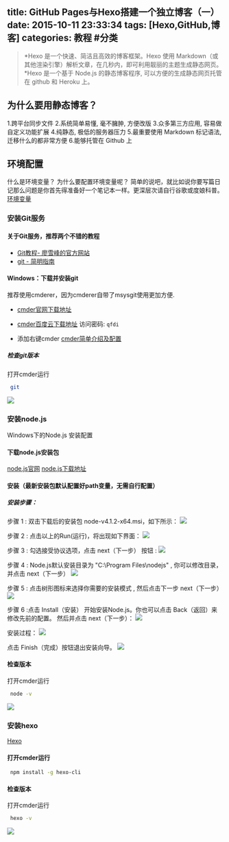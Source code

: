 title: GitHub Pages与Hexo搭建一个独立博客（一）
date: 2015-10-11 23:33:34
tags: [Hexo,GitHub,博客]
categories: 教程 #分类
---
>*Hexo 是一个快速、简洁且高效的博客框架。Hexo 使用 Markdown（或其他渲染引擎）解析文章，在几秒内，即可利用靓丽的主题生成静态网页。
>*Hexo 是一个基于 Node.js 的静态博客程序, 可以方便的生成静态网页托管在 github 和 Heroku 上。

## 为什么要用静态博客？
1.跨平台同步文件
2.系统简单易懂, 毫不臃肿, 方便改版
3.众多第三方应用, 容易做自定义功能扩展
4.纯静态, 极低的服务器压力
5.最重要使用 Markdown 标记语法, 迁移什么的都非常方便
6.能够托管在 Github 上

## 环境配置
什么是环境变量？
为什么要配置环境变量呢？
简单的说吧，就比如说你要写篇日记那么问题是你首先得准备好一个笔记本一样。更深层次请自行谷歌或度娘科普。
[环境变量](http://baike.baidu.com/view/95930.htm)


### 安装Git服务

#### 关于Git服务，推荐两个不错的教程
* [Git教程- 廖雪峰的官方网站](https://www.google.com/url?sa=t&rct=j&q=&esrc=s&source=web&cd=1&cad=rja&uact=8&ved=0CBwQFjAAahUKEwjekZeasNvIAhXTbY4KHT1wB58&url=http%3A%2F%2Fwww.liaoxuefeng.com%2Fwiki%2F0013739516305929606dd18361248578c67b8067c8c017b000&usg=AFQjCNE35ZvBdCzmGRClI_qKkO_sYatr4A)
*  [git - 简明指南](http://rogerdudler.github.io/git-guide/index.zh.html)

#### Windows：下载并安装git
推荐使用cmderer，因为cmderer自带了msysgit使用更加方便.
* [cmder官网下载地址](http://cmderer.net/)
- [cmder百度云下载地址](http://pan.baidu.com/s/1FjZum) 访问密码: `` qfdi ``

+ 添加右键cmder [cmder简单介绍及配置](http://bg.biedalian.com/2014/09/11/cmderer.html)
##### 检查git版本
打开cmder运行
```bash
 git
```
![](http://7xnkw3.com1.z0.glb.clouddn.com/hexo_1024git.png)


### 安装node.js

Windows下的Node.js 安装配置
#### 下载node.js安装包
[node.js官网](https://nodejs.org/en/)
[node.js下载地址](https://nodejs.org/dist/v4.2.1/)

#### 安装（最新安装包默认配置好path变量，无需自行配置）
##### 安装步骤：
步骤 1 : 双击下载后的安装包 node-v4.1.2-x64.msi，如下所示：
![](http://7xnkw3.com1.z0.glb.clouddn.com/hexo_1022install-node-msi-version-on-windows-step1.png)

步骤 2 : 点击以上的Run(运行)，将出现如下界面：
![](http://7xnkw3.com1.z0.glb.clouddn.com/hexo_1022install-node-msi-version-on-windows-step2.png)

步骤 3 : 勾选接受协议选项，点击 next（下一步） 按钮 :
![](http://7xnkw3.com1.z0.glb.clouddn.com/hexo_1022install-node-msi-version-on-windows-step3.png)

步骤 4 : Node.js默认安装目录为 "C:\Program Files\nodejs\" , 你可以修改目录，并点击 next（下一步）
![](http://7xnkw3.com1.z0.glb.clouddn.com/hexo_1022install-node-msi-version-on-windows-step4.png)

步骤 5 : 点击树形图标来选择你需要的安装模式 , 然后点击下一步 next（下一步）
![](http://7xnkw3.com1.z0.glb.clouddn.com/hexo_1022install-node-msi-version-on-windows-step5.png)

步骤 6 :点击 Install（安装） 开始安装Node.js。你也可以点击 Back（返回）来修改先前的配置。 然后并点击 next（下一步）：
![](http://7xnkw3.com1.z0.glb.clouddn.com/hexo_1022install-node-msi-version-on-windows-step5.png)

安装过程：
![](http://7xnkw3.com1.z0.glb.clouddn.com/hexo_1022install-node-msi-version-on-windows-step7.png)

点击 Finish（完成）按钮退出安装向导。
![](http://7xnkw3.com1.z0.glb.clouddn.com/hexo_1022install-node-msi-version-on-windows-step8.png)

#### 检查版本
打开cmder运行
```bash
 node -v
```
![](http://7xnkw3.com1.z0.glb.clouddn.com/hexo_1024nodejs.png)

### 安装hexo
[Hexo](https://hexo.io/zh-cn/)
#### 打开cmder运行
```bash
 npm install -g hexo-cli
```
#### 检查版本
打开cmder运行
```bash
 hexo -v
```
![](http://7xnkw3.com1.z0.glb.clouddn.com/hexo_1024hexo.png)